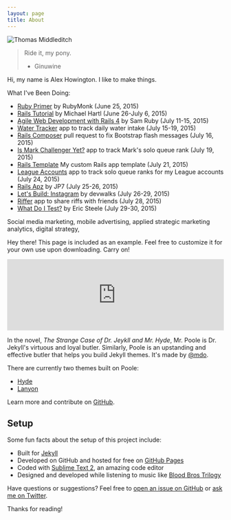 ```yaml
---
layout: page
title: About
---
```


![Thomas Middleditch](/assets/middleditch.jpg)

> Ride it, my pony. 
> - Ginuwine

Hi, my name is Alex Howington. I like to make things. 

What I've Been Doing:

* [Ruby Primer](http://rubymonk.com/learning/books/1-ruby-primer) by RubyMonk (June 25, 2015)
* [Rails Tutorial](https://www.railstutorial.org/book) by Michael Hartl (June 26-July 6, 2015)
* [Agile Web Development with Rails 4](https://pragprog.com/book/rails4/agile-web-development-with-rails-4) by Sam Ruby (July 11-15, 2015)
* [Water Tracker](https://github.com/ash106/water_tracker) app to track daily water intake (July 15-19, 2015)
* [Rails Composer](https://github.com/RailsApps/rails-composer/pull/229) pull request to fix Bootstrap flash messages (July 16, 2015)
* [Is Mark Challenger Yet?](https://github.com/ash106/is_mark_challenger_yet) app to track Mark's solo queue rank (July 19, 2015)
* [Rails Template](https://github.com/ash106/template) My custom Rails app template (July 21, 2015)
* [League Accounts](https://github.com/ash106/league_accounts) app to track solo queue ranks for my League accounts (July 24, 2015)
* [Rails Apz](https://github.com/jp7internet/rails-apz/wiki) by JP7 (July 25-26, 2015)
* [Let's Build: Instagram](http://www.devwalks.com/lets-build-instagram-in-rails-part-1/) by devwalks (July 26-29, 2015)
* [Riffer](https://github.com/ash106/riffer) app to share riffs with friends (July 28, 2015)
* [What Do I Test?](https://whatdoitest.com/) by Eric Steele (July 29-30, 2015)

Social media marketing, mobile advertising, applied strategic marketing analytics, digital strategy, 

<p class="message">
  Hey there! This page is included as an example. Feel free to customize it for your own use upon downloading. Carry on!
</p>

<iframe width="100%" height="166" scrolling="no" frameborder="no" src="https://w.soundcloud.com/player/?url=https%3A//api.soundcloud.com/tracks/22204861&amp;color=ff9900&amp;auto_play=false&amp;hide_related=false&amp;show_comments=true&amp;show_user=true&amp;show_reposts=false"></iframe>

In the novel, *The Strange Case of Dr. Jeykll and Mr. Hyde*, Mr. Poole is Dr. Jekyll's virtuous and loyal butler. Similarly, Poole is an upstanding and effective butler that helps you build Jekyll themes. It's made by [@mdo](https://twitter.com/mdo).

There are currently two themes built on Poole:

* [Hyde](http://hyde.getpoole.com)
* [Lanyon](http://lanyon.getpoole.com)

Learn more and contribute on [GitHub](https://github.com/poole).

## Setup

Some fun facts about the setup of this project include:

* Built for [Jekyll](http://jekyllrb.com)
* Developed on GitHub and hosted for free on [GitHub Pages](https://pages.github.com)
* Coded with [Sublime Text 2](http://sublimetext.com), an amazing code editor
* Designed and developed while listening to music like [Blood Bros Trilogy](https://soundcloud.com/maddecent/sets/blood-bros-series)

Have questions or suggestions? Feel free to [open an issue on GitHub](https://github.com/poole/issues/new) or [ask me on Twitter](https://twitter.com/mdo).

Thanks for reading!
